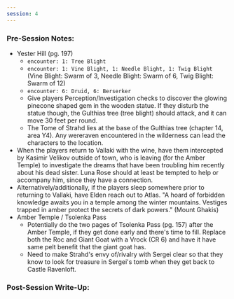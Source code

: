 ```yaml
---
session: 4
---
```


### Pre-Session Notes:

* Yester Hill (pg. 197)
	* `encounter: 1: Tree Blight`
	* `encounter: 1: Vine Blight, 1: Needle Blight, 1: Twig Blight` (Vine Blight: Swarm of 3, Needle Blight: Swarm of 6, Twig Blight: Swarm of 12)
	* `encounter: 6: Druid, 6: Berserker`
	* Give players Perception/Investigation checks to discover the glowing pinecone shaped gem in the wooden statue. If they disturb the statue though, the Gulthias tree (tree blight) should attack, and it can move 30 feet per round.
	* The Tome of Strahd lies at the base of the Gulthias tree (chapter 14, area Y4). Any wereraven encountered in the wilderness can lead the characters to the location.
* When the players return to Vallaki with the wine, have them intercepted by Kasimir Velikov outside of town, who is leaving (for the Amber Temple) to investigate the dreams that have been troubling him recently about his dead sister. Luna Rose should at least be tempted to help or accompany him, since they have a connection.
* Alternatively/additionally, if the players sleep somewhere prior to returning to Vallaki, have Elden reach out to Atlas. "A hoard of forbidden knowledge awaits you in a temple among the winter mountains. Vestiges trapped in amber protect the secrets of dark powers." (Mount Ghakis)
* Amber Temple / Tsolenka Pass
	* Potentially do the two pages of Tsolenka Pass (pg. 157) after the Amber Temple, if they get done early and there's time to fill. Replace both the Roc and Giant Goat with a Vrock (CR 6) and have it have same pelt benefit that the giant goat has.
	* Need to make Strahd's envy of/rivalry with Sergei clear so that they know to look for treasure in Sergei's tomb when they get back to Castle Ravenloft.

### Post-Session Write-Up:
